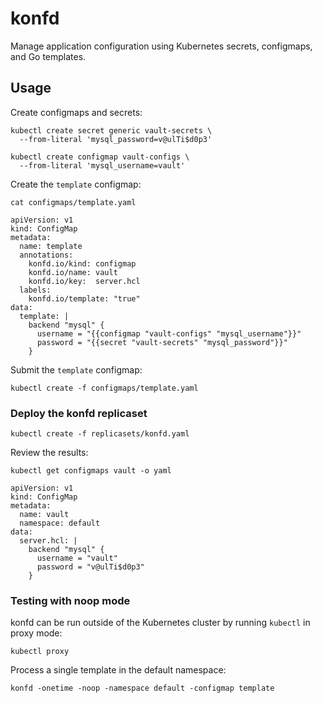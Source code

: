 # konfd

Manage application configuration using Kubernetes secrets, configmaps, and Go templates.

## Usage

Create configmaps and secrets:

```
kubectl create secret generic vault-secrets \
  --from-literal 'mysql_password=v@ulTi$d0p3'
```

```
kubectl create configmap vault-configs \
  --from-literal 'mysql_username=vault'
```

Create the `template` configmap:

```
cat configmaps/template.yaml 
```
```
apiVersion: v1
kind: ConfigMap
metadata:
  name: template
  annotations:
    konfd.io/kind: configmap
    konfd.io/name: vault
    konfd.io/key:  server.hcl
  labels:
    konfd.io/template: "true"
data:
  template: |
    backend "mysql" {
      username = "{{configmap "vault-configs" "mysql_username"}}"
      password = "{{secret "vault-secrets" "mysql_password"}}"
    }
```

Submit the `template` configmap:

```
kubectl create -f configmaps/template.yaml
```

### Deploy the konfd replicaset

```
kubectl create -f replicasets/konfd.yaml
```

Review the results:

```
kubectl get configmaps vault -o yaml
```

```
apiVersion: v1
kind: ConfigMap
metadata:
  name: vault
  namespace: default
data:
  server.hcl: |
    backend "mysql" {
      username = "vault"
      password = "v@ulTi$d0p3"
    }
```

### Testing with noop mode

konfd can be run outside of the Kubernetes cluster by running `kubectl` in proxy mode:

```
kubectl proxy
```

Process a single template in the default namespace:

```
konfd -onetime -noop -namespace default -configmap template
```
